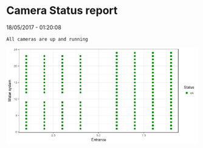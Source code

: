 Camera Status report
================
18/05/2017 - 01:20:08

    All cameras are up and running

![](camreport_files/figure-markdown_github/unnamed-chunk-2-1.png)
